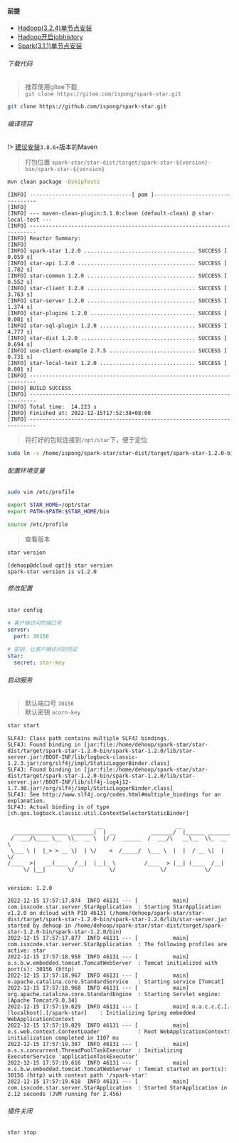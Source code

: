 #### 前提

- [Hadoop(3.2.4)单节点安装](https://ispong.isxcode.com/hadoop/hadoop/hadoop%20%E5%8D%95%E8%8A%82%E7%82%B9%E5%AE%89%E8%A3%85/)
- [Hadoop开启jobhistory](https://ispong.isxcode.com/hadoop/hadoop/hadoop%20Jobhistory/)
- [Spark(3.1.1)单节点安装](https://ispong.isxcode.com/hadoop/spark/spark%20%E5%8D%95%E8%8A%82%E7%82%B9%E5%AE%89%E8%A3%85/)

###### 下载代码

> 推荐使用gitee下载 </br>
> `git clone https://gitee.com/ispong/spark-star.git`

```bash
git clone https://github.com/ispong/spark-star.git
```

###### 编译项目

!> [建议安装](https://ispong.isxcode.com/spring/maven/maven%20%E5%AE%89%E8%A3%85/)`3.8.6+`版本的Maven

> 打包位置 `spark-star/star-dist/target/spark-star-${version}-bin/spark-star-${version}`

```bash
mvn clean package -DskipTests
```

```log
[INFO] --------------------------------[ pom ]---------------------------------
[INFO] 
[INFO] --- maven-clean-plugin:3.1.0:clean (default-clean) @ star-local-test ---
[INFO] ------------------------------------------------------------------------
[INFO] Reactor Summary:
[INFO] 
[INFO] spark-star 1.2.0 ................................... SUCCESS [  0.059 s]
[INFO] star-api 1.2.0 ..................................... SUCCESS [  1.782 s]
[INFO] star-common 1.2.0 .................................. SUCCESS [  0.552 s]
[INFO] star-client 1.2.0 .................................. SUCCESS [  3.763 s]
[INFO] star-server 1.2.0 .................................. SUCCESS [  1.374 s]
[INFO] star-plugins 1.2.0 ................................. SUCCESS [  0.001 s]
[INFO] star-sql-plugin 1.2.0 .............................. SUCCESS [  4.777 s]
[INFO] star-dist 1.2.0 .................................... SUCCESS [  0.694 s]
[INFO] use-client-example 2.7.5 ........................... SUCCESS [  0.731 s]
[INFO] star-local-test 1.2.0 .............................. SUCCESS [  0.001 s]
[INFO] ------------------------------------------------------------------------
[INFO] BUILD SUCCESS
[INFO] ------------------------------------------------------------------------
[INFO] Total time:  14.223 s
[INFO] Finished at: 2022-12-15T17:52:38+08:00
[INFO] ------------------------------------------------------------------------
```

> 将打好的包软连接到`/opt/star`下，便于定位

```bash
sudo ln -s /home/ispong/spark-star/star-dist/target/spark-star-1.2.0-bin/spark-star-1.2.0 /opt/star
```

###### 配置环境变量

```bash
sudo vim /etc/profile
```

```bash
export STAR_HOME=/opt/star
export PATH=$PATH:$STAR_HOME/bin
```

```bash
source /etc/profile
```

> 查看版本

```bash
star version
```

```text
[dehoop@dcloud opt]$ star version
spark-star version is v1.2.0
```

###### 修改配置

```bash
star config
```

```yaml
# 客户端访问的端口号
server:
  port: 30156 
  
# 密钥，让客户端访问的凭证  
star:
  secret: star-key
```

###### 启动服务

> 默认端口号 `30156` </br>
> 默认密钥 `acorn-key`

```bash
star start
```

```log
SLF4J: Class path contains multiple SLF4J bindings.
SLF4J: Found binding in [jar:file:/home/dehoop/spark-star/star-dist/target/spark-star-1.2.0-bin/spark-star-1.2.0/lib/star-server.jar!/BOOT-INF/lib/logback-classic-1.2.3.jar!/org/slf4j/impl/StaticLoggerBinder.class]
SLF4J: Found binding in [jar:file:/home/dehoop/spark-star/star-dist/target/spark-star-1.2.0-bin/spark-star-1.2.0/lib/star-server.jar!/BOOT-INF/lib/slf4j-log4j12-1.7.30.jar!/org/slf4j/impl/StaticLoggerBinder.class]
SLF4J: See http://www.slf4j.org/codes.html#multiple_bindings for an explanation.
SLF4J: Actual binding is of type [ch.qos.logback.classic.util.ContextSelectorStaticBinder]

                            __                       __
  _________________ _______|  | __           _______/  |______ _______
 /  ___/\____ \__  \\_  __ \  |/ /  ______  /  ___/\   __\__  \\_  __ \
 \___ \ |  |_> > __ \|  | \/    <  /_____/  \___ \  |  |  / __ \|  | \/
/____  >|   __(____  /__|  |__|_ \         /____  > |__| (____  /__|
     \/ |__|       \/           \/              \/            \/


version: 1.2.0

2022-12-15 17:57:17.874  INFO 46131 --- [           main] com.isxcode.star.server.StarApplication  : Starting StarApplication v1.2.0 on dcloud with PID 46131 (/home/dehoop/spark-star/star-dist/target/spark-star-1.2.0-bin/spark-star-1.2.0/lib/star-server.jar started by dehoop in /home/dehoop/spark-star/star-dist/target/spark-star-1.2.0-bin/spark-star-1.2.0/bin)
2022-12-15 17:57:17.877  INFO 46131 --- [           main] com.isxcode.star.server.StarApplication  : The following profiles are active: star
2022-12-15 17:57:18.958  INFO 46131 --- [           main] o.s.b.w.embedded.tomcat.TomcatWebServer  : Tomcat initialized with port(s): 30156 (http)
2022-12-15 17:57:18.967  INFO 46131 --- [           main] o.apache.catalina.core.StandardService   : Starting service [Tomcat]
2022-12-15 17:57:18.968  INFO 46131 --- [           main] org.apache.catalina.core.StandardEngine  : Starting Servlet engine: [Apache Tomcat/9.0.34]
2022-12-15 17:57:19.029  INFO 46131 --- [           main] o.a.c.c.C.[.[localhost].[/spark-star]    : Initializing Spring embedded WebApplicationContext
2022-12-15 17:57:19.029  INFO 46131 --- [           main] o.s.web.context.ContextLoader            : Root WebApplicationContext: initialization completed in 1107 ms
2022-12-15 17:57:19.387  INFO 46131 --- [           main] o.s.s.concurrent.ThreadPoolTaskExecutor  : Initializing ExecutorService 'applicationTaskExecutor'
2022-12-15 17:57:19.616  INFO 46131 --- [           main] o.s.b.w.embedded.tomcat.TomcatWebServer  : Tomcat started on port(s): 30156 (http) with context path '/spark-star'
2022-12-15 17:57:19.618  INFO 46131 --- [           main] com.isxcode.star.server.StarApplication  : Started StarApplication in 2.12 seconds (JVM running for 2.456)
```

###### 插件关闭

```bash
star stop
```
